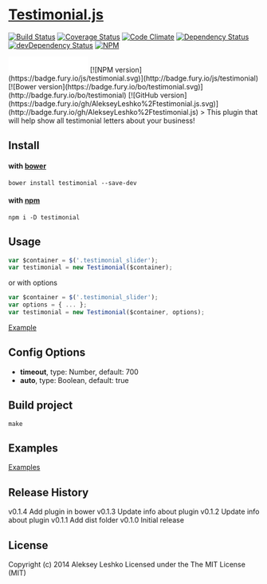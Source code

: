 # [Testimonial.js](http://alekseyleshko.github.io/testimonial.js/)
[![Build Status](https://travis-ci.org/AlekseyLeshko/testimonial.js.svg?branch=master)](https://travis-ci.org/AlekseyLeshko/testimonial.js)
[![Coverage Status](https://coveralls.io/repos/AlekseyLeshko/testimonial.js/badge.png?branch=master)](https://coveralls.io/r/AlekseyLeshko/testimonial.js?branch=master)
[![Code Climate](https://codeclimate.com/github/AlekseyLeshko/testimonial.js.png)](https://codeclimate.com/github/AlekseyLeshko/testimonial.js)
[![Dependency Status](https://david-dm.org/AlekseyLeshko/testimonial.js.svg?theme=shields.io)](https://david-dm.org/AlekseyLeshko/testimonial.js)
[![devDependency Status](https://david-dm.org/AlekseyLeshko/testimonial.js/dev-status.svg?theme=shields.io)](https://david-dm.org/AlekseyLeshko/testimonial.js#info=devDependencies)
[![NPM](https://nodei.co/npm/testimonial.png?downloads=true&downloadRank=true&stars=true)](https://nodei.co/npm/testimonial/)
<iframe src="//benschwarz.github.io/bower-badges/embed.html?pkgname=testimonial" width="160" height="32" allowtransparency="true" frameborder="0" scrolling="0"></iframe>
[![NPM version](https://badge.fury.io/js/testimonial.svg)](http://badge.fury.io/js/testimonial)
[![Bower version](https://badge.fury.io/bo/testimonial.svg)](http://badge.fury.io/bo/testimonial)
[![GitHub version](https://badge.fury.io/gh/AlekseyLeshko%2Ftestimonial.js.svg)](http://badge.fury.io/gh/AlekseyLeshko%2Ftestimonial.js)
> This plugin that will help show all testimonial letters about your business!

## Install 
#### with [bower](http://bower.io/)
```
bower install testimonial --save-dev
```

#### with [npm](https://www.npmjs.org/)
```
npm i -D testimonial
```

## Usage
```js
var $container = $('.testimonial_slider');
var testimonial = new Testimonial($container);
```
or with options
```js
var $container = $('.testimonial_slider');
var options = { ... };
var testimonial = new Testimonial($container, options);
```
[Example](https://github.com/AlekseyLeshko/testimonial.js/blob/master/examples/index.html)

## Config Options
- __timeout__, type: Number, default: 700
- __auto__, type: Boolean, default: true

## Build project
```
make
```

## Examples
[Examples](https://github.com/AlekseyLeshko/testimonial.js/tree/master/examples)

## Release History
v0.1.4 Add plugin in bower
v0.1.3 Update info about plugin
v0.1.2 Update info about plugin
v0.1.1 Add dist folder
v0.1.0 Initial release

## License
Copyright (c) 2014 Aleksey Leshko Licensed under the The MIT License (MIT)

<script>
  (function(i,s,o,g,r,a,m){i['GoogleAnalyticsObject']=r;i[r]=i[r]||function(){
  (i[r].q=i[r].q||[]).push(arguments)},i[r].l=1*new Date();a=s.createElement(o),
  m=s.getElementsByTagName(o)[0];a.async=1;a.src=g;m.parentNode.insertBefore(a,m)
  })(window,document,'script','//www.google-analytics.com/analytics.js','ga');

  ga('create', 'UA-51119524-2', 'auto');
  ga('send', 'pageview');

</script>
